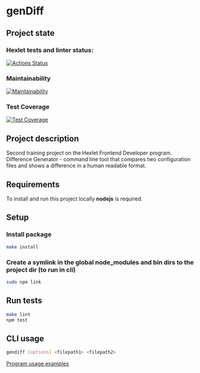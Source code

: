 # genDiff

## Project state

### Hexlet tests and linter status:
[![Actions Status](https://github.com/concentrator/frontend-project-lvl2/workflows/hexlet-check/badge.svg)](https://github.com/concentrator/frontend-project-lvl2/actions)

### Maintainability

[![Maintainability](https://api.codeclimate.com/v1/badges/f3b2f347f4e2790c74c8/maintainability)](https://codeclimate.com/github/concentrator/frontend-project-lvl2/maintainability)

### Test Coverage

[![Test Coverage](https://api.codeclimate.com/v1/badges/f3b2f347f4e2790c74c8/test_coverage)](https://codeclimate.com/github/concentrator/frontend-project-lvl2/test_coverage)

## Project description

Second training project on the Hexlet Frontend Developer program. Difference Generator - command line tool that compares two configuration files and shows a difference in a human readable format.

## Requirements

To install and run this project locally __nodejs__ is required.

## Setup

### Install package

```bash
make install
```

### Create a symlink in the global node_modules and bin dirs to the project dir (to run in cli)

```bash
sudo npm link
```

## Run tests

```bash
make lint
npm test
```

## CLI usage

```bash
gendiff [options] <filepath1> <filepath2>
```

[Program usage examples](https://asciinema.org/a/6iGTB2b53YtwzToYIQ99qu9Wa)
